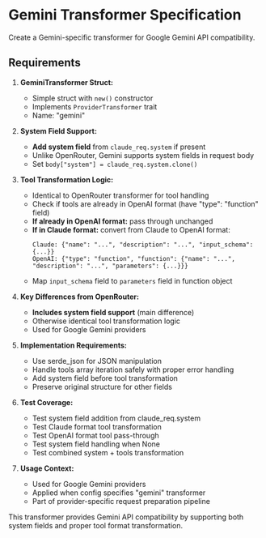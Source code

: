 # Gemini Transformer Specification

Create a Gemini-specific transformer for Google Gemini API compatibility.

## Requirements

1. **GeminiTransformer Struct:**
   - Simple struct with `new()` constructor
   - Implements `ProviderTransformer` trait
   - Name: "gemini"

2. **System Field Support:**
   - **Add system field** from `claude_req.system` if present
   - Unlike OpenRouter, Gemini supports system fields in request body
   - Set `body["system"] = claude_req.system.clone()`

3. **Tool Transformation Logic:**
   - Identical to OpenRouter transformer for tool handling
   - Check if tools are already in OpenAI format (have "type": "function" field)
   - **If already in OpenAI format:** pass through unchanged
   - **If in Claude format:** convert from Claude to OpenAI format:
     ```
     Claude: {"name": "...", "description": "...", "input_schema": {...}}
     OpenAI: {"type": "function", "function": {"name": "...", "description": "...", "parameters": {...}}}
     ```
   - Map `input_schema` field to `parameters` field in function object

4. **Key Differences from OpenRouter:**
   - **Includes system field support** (main difference)
   - Otherwise identical tool transformation logic
   - Used for Google Gemini providers

5. **Implementation Requirements:**
   - Use serde_json for JSON manipulation
   - Handle tools array iteration safely with proper error handling
   - Add system field before tool transformation
   - Preserve original structure for other fields

6. **Test Coverage:**
   - Test system field addition from claude_req.system
   - Test Claude format tool transformation  
   - Test OpenAI format tool pass-through
   - Test system field handling when None
   - Test combined system + tools transformation

7. **Usage Context:**
   - Used for Google Gemini providers
   - Applied when config specifies "gemini" transformer
   - Part of provider-specific request preparation pipeline

This transformer provides Gemini API compatibility by supporting both system fields and proper tool format transformation.